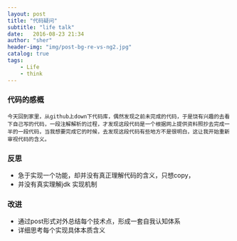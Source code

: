 ```yaml
---
layout:	post
title: "代码疑问"
subtitle: "life talk"
date:	2016-08-23 21:34
author: "sher"
header-img: "img/post-bg-re-vs-ng2.jpg"
catalog: true
tags:
	- Life
	- think
---
```


### 代码的感概

	今天回到家里，从github上down下代码库，偶然发现之前未完成的代码，于是饶有兴趣的去看下自己写的代码，一段注解解析的过程，才发现这段代码是一个根据网上提供资料照抄去完成一半的一段代码，当我想要完成它的时候，去发现这段代码有些地方不是很明白，这让我开始重新审视代码的含义。

### 反思

* 急于实现一个功能，却并没有真正理解代码的含义，只想copy，
* 并没有真实理解jdk 实现机制

### 改进

* 通过post形式对外总结每个技术点，形成一套自我认知体系
* 详细思考每个实现具体本质含义


